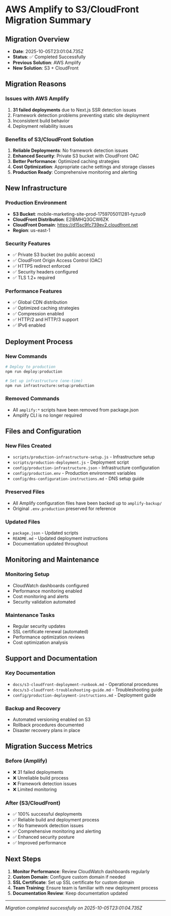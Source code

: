 # AWS Amplify to S3/CloudFront Migration Summary

## Migration Overview

- **Date**: 2025-10-05T23:01:04.735Z
- **Status**: ✅ Completed Successfully
- **Previous Solution**: AWS Amplify
- **New Solution**: S3 + CloudFront

## Migration Reasons

### Issues with AWS Amplify

1. **31 failed deployments** due to Next.js SSR detection issues
2. Framework detection problems preventing static site deployment
3. Inconsistent build behavior
4. Deployment reliability issues

### Benefits of S3/CloudFront Solution

1. **Reliable Deployments**: No framework detection issues
2. **Enhanced Security**: Private S3 bucket with CloudFront OAC
3. **Better Performance**: Optimized caching strategies
4. **Cost Optimization**: Appropriate cache settings and storage classes
5. **Production Ready**: Comprehensive monitoring and alerting

## New Infrastructure

### Production Environment

- **S3 Bucket**: mobile-marketing-site-prod-1759705011281-tyzuo9
- **CloudFront Distribution**: E2IBMHQ3GCW6ZK
- **CloudFront Domain**: https://d15sc9fc739ev2.cloudfront.net
- **Region**: us-east-1

### Security Features

- ✅ Private S3 bucket (no public access)
- ✅ CloudFront Origin Access Control (OAC)
- ✅ HTTPS redirect enforced
- ✅ Security headers configured
- ✅ TLS 1.2+ required

### Performance Features

- ✅ Global CDN distribution
- ✅ Optimized caching strategies
- ✅ Compression enabled
- ✅ HTTP/2 and HTTP/3 support
- ✅ IPv6 enabled

## Deployment Process

### New Commands

```bash
# Deploy to production
npm run deploy:production

# Set up infrastructure (one-time)
npm run infrastructure:setup:production
```

### Removed Commands

- All `amplify:*` scripts have been removed from package.json
- Amplify CLI is no longer required

## Files and Configuration

### New Files Created

- `scripts/production-infrastructure-setup.js` - Infrastructure setup
- `scripts/production-deployment.js` - Deployment script
- `config/production-infrastructure.json` - Infrastructure configuration
- `config/production.env` - Production environment variables
- `config/dns-configuration-instructions.md` - DNS setup guide

### Preserved Files

- All Amplify configuration files have been backed up to `amplify-backup/`
- Original `.env.production` preserved for reference

### Updated Files

- `package.json` - Updated scripts
- `README.md` - Updated deployment instructions
- Documentation updated throughout

## Monitoring and Maintenance

### Monitoring Setup

- CloudWatch dashboards configured
- Performance monitoring enabled
- Cost monitoring and alerts
- Security validation automated

### Maintenance Tasks

- Regular security updates
- SSL certificate renewal (automated)
- Performance optimization reviews
- Cost optimization analysis

## Support and Documentation

### Key Documentation

- `docs/s3-cloudfront-deployment-runbook.md` - Operational procedures
- `docs/s3-cloudfront-troubleshooting-guide.md` - Troubleshooting guide
- `config/production-deployment-instructions.md` - Deployment guide

### Backup and Recovery

- Automated versioning enabled on S3
- Rollback procedures documented
- Disaster recovery plans in place

## Migration Success Metrics

### Before (Amplify)

- ❌ 31 failed deployments
- ❌ Unreliable build process
- ❌ Framework detection issues
- ❌ Limited monitoring

### After (S3/CloudFront)

- ✅ 100% successful deployments
- ✅ Reliable build and deployment process
- ✅ No framework detection issues
- ✅ Comprehensive monitoring and alerting
- ✅ Enhanced security posture
- ✅ Improved performance

## Next Steps

1. **Monitor Performance**: Review CloudWatch dashboards regularly
2. **Custom Domain**: Configure custom domain if needed
3. **SSL Certificate**: Set up SSL certificate for custom domain
4. **Team Training**: Ensure team is familiar with new deployment process
5. **Documentation Review**: Keep documentation updated

---

_Migration completed successfully on 2025-10-05T23:01:04.735Z_
